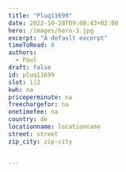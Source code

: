 ```yaml
---
title: "Pluq11699"
date: 2022-10-28T09:08:43+02:00
hero: /images/hero-3.jpg
excerpt: "A default excerpt"
timeToRead: 0
authors:
  - Paul
draft: false
id: pluq11699
slot: 1|2
kwh: na
priceperminute: na
freechargefor: na
onetimefee: na
country: de
locationname: locationname
street: street
zip_city: zip-city


---
```

